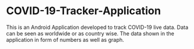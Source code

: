 # COVID-19-Tracker-Application
This is an Android Application developed to track COVID-19 live data.
Data can be seen as worldwide or as country wise.
The data shown in the application in form of numbers as well as graph.
